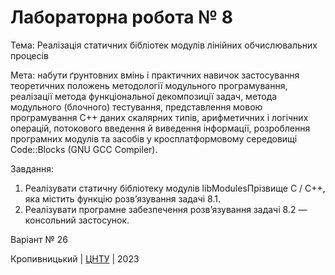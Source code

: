 ﻿# Лабораторна робота № 8

Тема: Реалізація статичних бібліотек модулів лінійних обчислювальних процесів

Мета: набути ґрунтовних вмінь і практичних
навичок застосування теоретичних положень методології модульного
програмування, реалізації метода функціональної декомпозиції
задач, метода модульного (блочного) тестування, представлення
мовою програмування С++ даних скалярних типів, арифметичних і
логічних операцій, потокового введення й виведення інформації,
розроблення програмних модулів та засобів у кросплатформовому
середовищі Code::Blocks (GNU GCC Compiler).

Завдання:
1. Реалізувати статичну бібліотеку модулів libModulesПрізвище
C / C++, яка містить функцію розв’язування задачі 8.1.
2. Реалізувати програмне забезпечення розв’язування задачі 8.2 —
консольний застосунок.

Варіант № 26


Кропивницький | <a href="http://www.kntu.kr.ua/">ЦНТУ</a> | 2023
